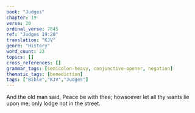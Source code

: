 ```yaml
---
book: "Judges"
chapter: 19
verse: 20
ordinal_verse: 7045
ref: "Judges 19:20"
translation: "KJV"
genre: "History"
word_count: 23
topics: []
cross_references: []
grammar_tags: [semicolon-heavy, conjunctive-opener, negation]
thematic_tags: [benediction]
tags: ["Bible","KJV","Judges"]
---
```

And the old man said, Peace be with thee; howsoever let all thy wants lie upon me; only lodge not in the street.
